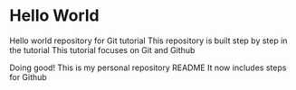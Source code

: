 # Hello World
Hello world repository for Git tutorial
This repository is built step by step in the tutorial
This tutorial focuses on Git and Github

Doing good!
This is my personal repository README
It now includes steps for Github
